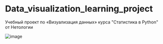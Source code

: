 # Data_visualization_learning_project
Учебный проект по «Визуализация данных» курса "Статистика в Python" от Нетологии

![image](https://github.com/Nerobite/Data_visualization_learning_project/assets/130888872/d2f1d76c-fd1d-45dc-9e81-224737a8869c)
